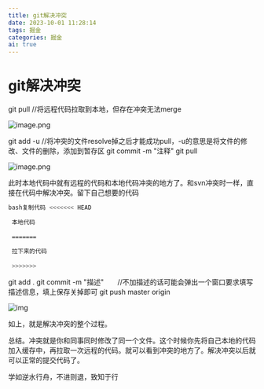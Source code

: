 ```yaml
---
title: git解决冲突
date: 2023-10-01 11:28:14
tags: 掘金
categories: 掘金
ai: true
---
```




# git解决冲突

git pull //将远程代码拉取到本地，但存在冲突无法merge

![image.png](https://xiaou-1305448902.cos.ap-nanjing.myqcloud.com/img/202310011134120.webp)

git add -u //将冲突的文件resolve掉之后才能成功pull，-u的意思是将文件的修改、文件的删除，添加到暂存区
 git commit -m "注释"
 git pull

![image.png](https://xiaou-1305448902.cos.ap-nanjing.myqcloud.com/img/202310011134161.webp)

此时本地代码中就有远程的代码和本地代码冲突的地方了。和svn冲突时一样，直接在代码中解决冲突。留下自己想要的代码

```bash
bash复制代码 <<<<<<< HEAD
 
 本地代码
 
 =======
 
 拉下来的代码
 
 >>>>>>>
```

git add .
 git commit -m "描述"　　//不加描述的话可能会弹出一个窗口要求填写描述信息，填上保存关掉即可
 git push master origin

 ![img](https://xiaou-1305448902.cos.ap-nanjing.myqcloud.com/img/202310011134186.webp)

如上，就是解决冲突的整个过程。

总结。冲突就是你和同事同时修改了同一个文件。这个时候你先将自己本地的代码加入缓存中，再拉取一次远程的代码。就可以看到冲突的地方了。解决冲突以后就可以正常的提交代码了。

学如逆水行舟，不进则退，致知于行



